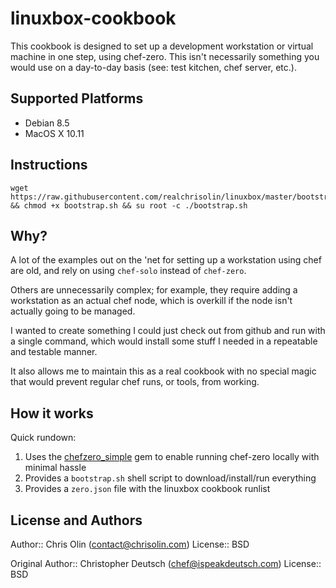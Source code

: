 # linuxbox-cookbook

This cookbook is designed to set up a development workstation or virtual machine
in one step, using chef-zero. This isn't necessarily something you would use
on a day-to-day basis (see: test kitchen, chef server, etc.).

## Supported Platforms

* Debian 8.5
* MacOS X 10.11

## Instructions

```
wget https://raw.githubusercontent.com/realchrisolin/linuxbox/master/bootstrap.sh && chmod +x bootstrap.sh && su root -c ./bootstrap.sh
```

## Why?

A lot of the examples out on the 'net for setting up a workstation
using chef are old, and rely on using `chef-solo` instead of `chef-zero`.

Others are unnecessarily complex; for example, they require adding a workstation
as an actual chef node, which is overkill if the node isn't actually going
to be managed.

I wanted to create something I could just check out from github and run
with a single command, which would install some stuff I needed in
a repeatable and testable manner.

It also allows me to maintain this as a real cookbook with no special
magic that would prevent regular chef runs, or tools, from working.

## How it works

Quick rundown:

1. Uses the [chefzero_simple](https://github.com/christopherdeutsch/chefzero_simple) gem
to enable running chef-zero locally with minimal hassle
2. Provides a `bootstrap.sh` shell script to download/install/run everything
3. Provides a `zero.json` file with the linuxbox cookbook runlist

## License and Authors

Author:: Chris Olin (contact@chrisolin.com)
License:: BSD

Original Author:: Christopher Deutsch (chef@ispeakdeutsch.com)
License:: BSD
